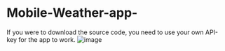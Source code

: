 # Mobile-Weather-app-
If you were to download the source code, you need to use your own API-key for the app to work.
![image](https://github.com/nuuttinyyssonen/Mobile-Weather-app-/assets/120321781/677a63dd-fbdb-4491-91ba-d628c4e125aa)
